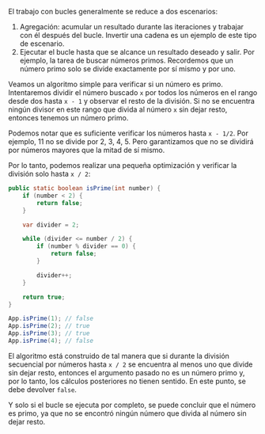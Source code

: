 
El trabajo con bucles generalmente se reduce a dos escenarios:

1. Agregación: acumular un resultado durante las iteraciones y trabajar con él después del bucle. Invertir una cadena es un ejemplo de este tipo de escenario.
2. Ejecutar el bucle hasta que se alcance un resultado deseado y salir. Por ejemplo, la tarea de buscar números primos. Recordemos que un número primo solo se divide exactamente por sí mismo y por uno.

Veamos un algoritmo simple para verificar si un número es primo. Intentaremos dividir el número buscado `x` por todos los números en el rango desde dos hasta `x - 1` y observar el resto de la división. Si no se encuentra ningún divisor en este rango que divida al número `x` sin dejar resto, entonces tenemos un número primo.

Podemos notar que es suficiente verificar los números hasta `x - 1/2`. Por ejemplo, 11 no se divide por 2, 3, 4, 5. Pero garantizamos que no se dividirá por números mayores que la mitad de sí mismo.

Por lo tanto, podemos realizar una pequeña optimización y verificar la división solo hasta `x / 2`:

```java
public static boolean isPrime(int number) {
    if (number < 2) {
        return false;
    }

    var divider = 2;

    while (divider <= number / 2) {
        if (number % divider == 0) {
            return false;
        }

        divider++;
    }

    return true;
}

App.isPrime(1); // false
App.isPrime(2); // true
App.isPrime(3); // true
App.isPrime(4); // false
```

El algoritmo está construido de tal manera que si durante la división secuencial por números hasta `x / 2` se encuentra al menos uno que divide sin dejar resto, entonces el argumento pasado no es un número primo y, por lo tanto, los cálculos posteriores no tienen sentido. En este punto, se debe devolver `false`.

Y solo si el bucle se ejecuta por completo, se puede concluir que el número es primo, ya que no se encontró ningún número que divida al número sin dejar resto.
